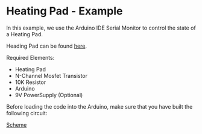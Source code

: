 # Heating Pad - Example

In this example, we use the Arduino IDE Serial Monitor to control the state of a Heating Pad.

Heading Pad can be found [here](https://www.sparkfun.com/products/11289?_ga=2.131958092.270063737.1662716174-297728444.1658223754).

Required Elements:
- Heating Pad
- N-Channel Mosfet Transistor
- 10K Resistor
- Arduino
- 9V PowerSupply (Optional)

Before loading the code into the Arduino, make sure that you have built the following circuit:

[Scheme](./Scheme-Temporal.PNG)